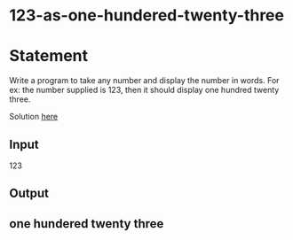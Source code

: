 # 123-as-one-hundered-twenty-three
<h1>Statement</h1>
<p>Write a program to take any number and display the number in words. For ex: the number supplied is 123, then it should display one hundred twenty three.</p>
<p>Solution <a href="https://github.com/Winay-Chowdary66/123-as-one-hundered-twenty-three/blob/main/123-as-one-hundered-twenty-three.java" target="_blank" title="Source Code">here</a><p>
  <h2>Input</h2>
  <p>123</p>
  <h2>Output<h2>
  <p>one hundered twenty three</p>
